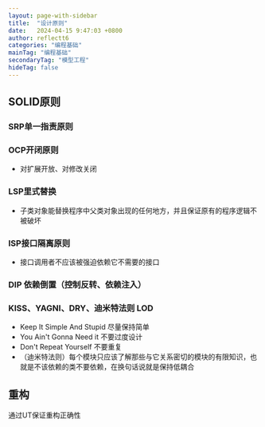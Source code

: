 ```yaml
---
layout: page-with-sidebar
title:  "设计原则"
date:   2024-04-15 9:47:03 +0800
author: reflectt6
categories: "编程基础"
mainTag: "编程基础"
secondaryTag: "模型工程"
hideTag: false
---
```


## SOLID原则

### SRP单一指责原则

### OCP开闭原则

- 对扩展开放、对修改关闭

### LSP里式替换

- 子类对象能替换程序中父类对象出现的任何地方，并且保证原有的程序逻辑不被破坏

### ISP接口隔离原则

- 接口调用者不应该被强迫依赖它不需要的接口

### DIP 依赖倒置（控制反转、依赖注入）

### KISS、YAGNI、DRY、迪米特法则 LOD

- Keep It Simple And Stupid 尽量保持简单
- You Ain't Gonna Need it 不要过度设计
- Don't Repeat Yourself 不要重复
- （迪米特法则）每个模块只应该了解那些与它关系密切的模块的有限知识，也就是不该依赖的类不要依赖，在换句话说就是保持低耦合



## 重构

通过UT保证重构正确性

